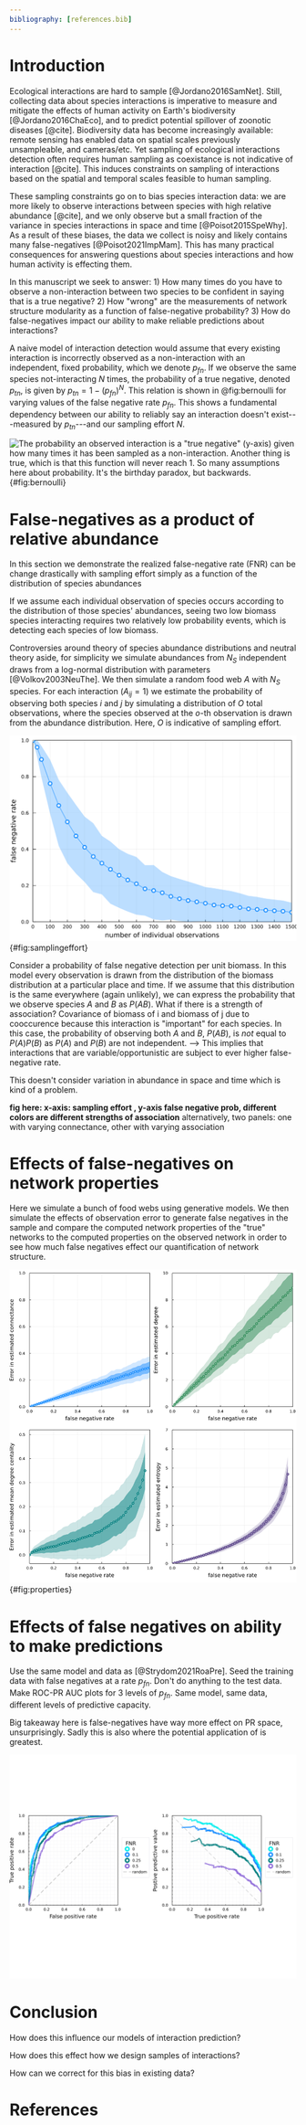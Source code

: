 ```yaml
---
bibliography: [references.bib]
---
```


# Introduction


Ecological interactions are hard to sample [@Jordano2016SamNet]. Still,
collecting data about species interactions is imperative to measure and mitigate
the effects of human activity on Earth's biodiversity [@Jordano2016ChaEco], and
to predict potential spillover of zoonotic diseases [@cite]. Biodiversity data
has become increasingly available: remote sensing has enabled data on spatial
scales previously unsampleable, and cameras/etc. Yet sampling of ecological
interactions detection often requires human sampling as coexistance is not
indicative of interaction [@cite]. This induces constraints on sampling of
interactions based on the spatial and temporal scales feasible to human
sampling.

These sampling constraints go on to bias species interaction data: we are more
likely to observe interactions between species with high relative abundance
[@cite], and we only observe but a small fraction of the variance in species
interactions in space and time [@Poisot2015SpeWhy]. As a result of these biases,
the data we collect is noisy and likely contains many false-negatives
[@Poisot2021ImpMam]. This has many practical consequences for answering
questions about species interactions and how human activity is effecting them.

In this manuscript we seek to answer: 1) How many times do you have to observe a
non-interaction between two species to be confident in saying that is a true
negative? 2) How "wrong" are the measurements of network structure modularity as
a function of false-negative probability? 3) How do false-negatives impact our
ability to make reliable predictions about interactions?

A naive model of interaction detection would assume that every existing
interaction is incorrectly observed as a non-interaction with an independent,
fixed probability, which we denote $p_{fn}$. If we observe the same species
not-interacting $N$ times, the probability of a true negative, denoted $p_{tn}$,
is given by $p_{tn} = 1 - (p_{fn})^N$. This relation is shown in @fig:bernoulli
for varying values of the false negative rate $p_{fn}$. This shows a fundamental
dependency between our ability to reliably say an interaction doesn't
exist---measured by $p_{tn}$---and our sampling effort $N$.

![The probability an observed interaction is a "true negative" (y-axis) given
how many times it has been sampled as a non-interaction. Another thing is true,
which is that this function will never reach 1. So many assumptions here about
probability. It's the birthday paradox, but backwards.
](./figures/bernoulli.png){#fig:bernoulli}




# False-negatives as a product of relative abundance

In this section we demonstrate the realized false-negative rate (FNR) can be
change drastically with sampling effort simply as a function of the distribution
of species abundances

If we assume each individual observation of species occurs according to the
distribution of those species' abundances, seeing two low biomass species
interacting requires two relatively low probability events, which is detecting
each species of low biomass.

Controversies around theory of species abundance distributions and neutral
theory aside, for simplicity we simulate abundances from $N_S$ independent draws
from a log-normal distribution with parameters [@Volkov2003NeuThe]. We then
simulate a random food web $A$ with $N_S$ species. For each interaction ($A_{ij}
= 1$) we estimate the probability of observing both species $i$ and $j$ by
simulating a distribution of $O$ total observations, where the species observed
at the $o$-th observation is drawn from the abundance distribution. Here, $O$ is
indicative of sampling effort.


![sampling effort fnr. 95% ci in fill.](./figures/samplingeffort_fnr.png){#fig:samplingeffort}

Consider a probability of false negative detection per unit biomass. In this
model every observation is drawn from the distribution of the biomass
distribution at a particular place and time. If we assume that this distribution
is the same everywhere (again unlikely), we can express the probability that we
observe species $A$ and $B$ as $P(AB)$. What if there is a strength of
association? Covariance of biomass of i and biomass of j due to cooccurence
because this interaction is "important" for each species. In this case, the
probability of observing both $A$ and $B$, $P(AB)$, is _not_ equal to $P(A)P(B)$
as $P(A)$ and $P(B)$ are not independent. --> This implies that interactions
that are variable/opportunistic are subject to ever higher false-negative rate.

This doesn't consider variation in abundance in space and time which is kind of
a problem.

**fig here: x-axis: sampling effort , y-axis false negative prob, different
colors are different strengths of association**
alternatively, two panels: one with varying connectance, other with varying association

# Effects of false-negatives on network properties

Here we simulate a bunch of food webs using generative models.
We then simulate the effects of observation error to generate
false negatives in the sample and compare the computed network
properties of the "true" networks to the computed properties on
the observed network in order to see how much false negatives
effect our quantification of network structure.

![fig. 1σ in first grad, 2σ in second ](./figures/properties_error.png){#fig:properties}

# Effects of false negatives on ability to make predictions

Use the same model and data as [@Strydom2021RoaPre]. Seed the training
data with false negatives at a rate $p_{fn}$. Don't do anything to
the test data. Make ROC-PR AUC plots for 3 levels of $p_{fn}$. Same
model, same data, different levels of predictive capacity.

Big takeaway here is false-negatives have way more effect on
PR space, unsurprisingly. Sadly this is also where the potential application of
is greatest.

![fig](./figures/rocpr_falsenegatives.png)

# Conclusion

How does this influence our models of interaction prediction?

How does this effect how we design samples of interactions?

How can we correct for this bias in existing data?

# References
